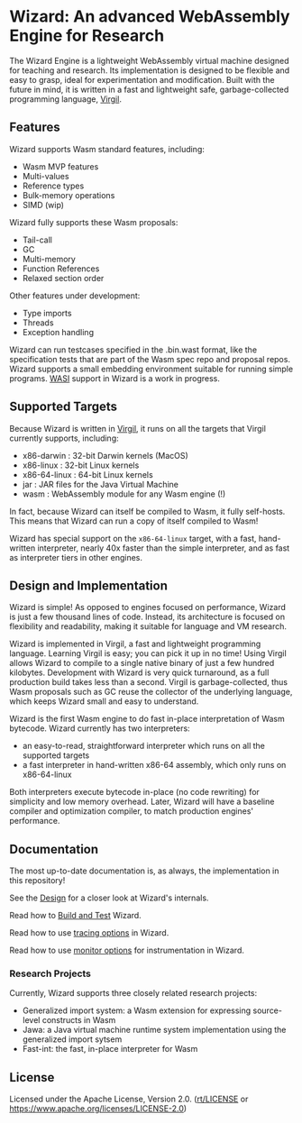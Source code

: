 # Wizard: An advanced WebAssembly Engine for Research

The Wizard Engine is a lightweight WebAssembly virtual machine designed for teaching and research.
Its implementation is designed to be flexible and easy to grasp, ideal for experimentation and modification.
Built with the future in mind, it is written in a fast and lightweight safe, garbage-collected programming language, [Virgil](https://github.com/titzer/virgil).

## Features ##

Wizard supports Wasm standard features, including:

  * Wasm MVP features
  * Multi-values
  * Reference types
  * Bulk-memory operations
  * SIMD (wip)

Wizard fully supports these Wasm proposals:

  * Tail-call
  * GC
  * Multi-memory
  * Function References
  * Relaxed section order

Other features under development:

  * Type imports
  * Threads
  * Exception handling

Wizard can run testcases specified in the .bin.wast format, like the specification tests that are part of the Wasm spec repo and proposal repos.
Wizard supports a small embedding environment suitable for running simple programs.
[WASI](https://github.com/WebAssembly/wasi) support in Wizard is a work in progress.

## Supported Targets ##

Because Wizard is written in [Virgil](https://github.com/titzer/virgil), it runs on all the targets that Virgil currently supports, including:

* x86-darwin : 32-bit Darwin kernels (MacOS)
* x86-linux : 32-bit Linux kernels
* x86-64-linux : 64-bit Linux kernels
* jar : JAR files for the Java Virtual Machine
* wasm : WebAssembly module for any Wasm engine (!)

In fact, because Wizard can itself be compiled to Wasm, it fully self-hosts.
This means that Wizard can run a copy of itself compiled to Wasm!

Wizard has special support on the `x86-64-linux` target, with a fast, hand-written interpreter, nearly 40x faster than the simple interpreter, and as fast as interpreter tiers in other engines.

## Design and Implementation ##

Wizard is simple!
As opposed to engines focused on performance, Wizard is just a few thousand lines of code.
Instead, its architecture is focused on flexibility and readability, making it suitable for language and VM research.

Wizard is implemented in Virgil, a fast and lightweight programming language.
Learning Virgil is easy; you can pick it up in no time!
Using Virgil allows Wizard to compile to a single native binary of just a few hundred kilobytes.
Development with Wizard is very quick turnaround, as a full production build takes less than a second.
Virgil is garbage-collected, thus Wasm proposals such as GC reuse the collector of the underlying language, which keeps Wizard small and easy to understand.

Wizard is the first Wasm engine to do fast in-place interpretation of Wasm bytecode.
Wizard currently has two interpreters:

  * an easy-to-read, straightforward interpreter which runs on all the supported targets
  * a fast interpreter in hand-written x86-64 assembly, which only runs on x86-64-linux

Both interpreters execute bytecode in-place (no code rewriting) for simplicity and low memory overhead.
Later, Wizard will have a baseline compiler and optimization compiler, to match production engines' performance.

## Documentation ##

The most up-to-date documentation is, as always, the implementation in this repository!

See the [Design](Design.md) for a closer look at Wizard's internals.

Read how to [Build and Test](doc/Building.md) Wizard.

Read how to use [tracing options](doc/Tracing.md) in Wizard.

Read how to use [monitor options](doc/Monitors.md) for instrumentation in Wizard.

### Research Projects

Currently, Wizard supports three closely related research projects:

 * Generalized import system: a Wasm extension for expressing source-level constructs in Wasm
 * Jawa: a Java virtual machine runtime system implementation using the generalized import sytsem
 * Fast-int: the fast, in-place interpreter for Wasm

## License

Licensed under the Apache License, Version 2.0. ([rt/LICENSE](LICENSE) or https://www.apache.org/licenses/LICENSE-2.0)
